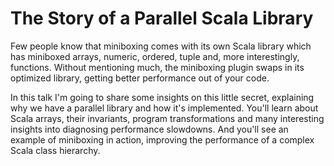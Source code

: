 # The Story of a Parallel Scala Library

Few people know that miniboxing comes with its own Scala library which has miniboxed arrays, numeric, ordered, tuple and, more interestingly, functions. Without mentioning much, the miniboxing plugin swaps in its optimized library, getting better performance out of your code.

In this talk I'm going to share some insights on this little secret, explaining why we have a parallel library and how it's implemented. You'll learn about Scala arrays, their invariants, program transformations and many interesting insights into diagnosing performance slowdowns. And you'll see an example of miniboxing in action, improving the performance of a complex Scala class hierarchy.
